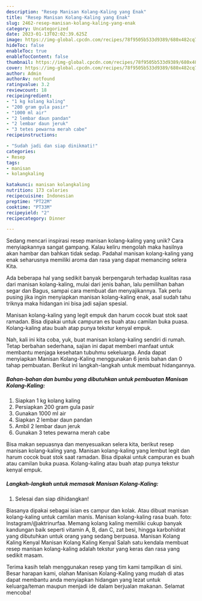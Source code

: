 ```yaml
---
description: "Resep Manisan Kolang-Kaling yang Enak"
title: "Resep Manisan Kolang-Kaling yang Enak"
slug: 2462-resep-manisan-kolang-kaling-yang-enak
category: Uncategorized
date: 2023-01-13T02:02:39.625Z
image: https://img-global.cpcdn.com/recipes/78f9505b533d9389/680x482cq70/manisan-kolang-kaling-foto-resep-utama.jpg
hideToc: false
enableToc: true
enableTocContent: false
thumbnail: https://img-global.cpcdn.com/recipes/78f9505b533d9389/680x482cq70/manisan-kolang-kaling-foto-resep-utama.jpg
cover: https://img-global.cpcdn.com/recipes/78f9505b533d9389/680x482cq70/manisan-kolang-kaling-foto-resep-utama.jpg
author: Admin
authorAv: notfound
ratingvalue: 3.2
reviewcount: 18
recipeingredient:
- "1 kg kolang kaling"
- "200 gram gula pasir"
- "1000 ml air"
- "2 lembar daun pandan"
- "2 lembar daun jeruk"
- "3 tetes pewarna merah cabe"
recipeinstructions:

- "Sudah jadi dan siap dinikmati!"
categories:
- Resep
tags:
- manisan
- kolangkaling

katakunci: manisan kolangkaling 
nutrition: 173 calories
recipecuisine: Indonesian
preptime: "PT22M"
cooktime: "PT33M"
recipeyield: "2"
recipecategory: Dinner

---
```





Sedang mencari inspirasi resep manisan kolang-kaling yang unik? Cara menyiapkannya sangat gampang. Kalau keliru mengolah maka hasilnya akan hambar dan bahkan tidak sedap. Padahal manisan kolang-kaling yang enak seharusnya memiliki aroma dan rasa yang dapat memancing selera Kita.





Ada beberapa hal yang sedikit banyak berpengaruh terhadap kualitas rasa dari manisan kolang-kaling, mulai dari jenis bahan, lalu pemilihan bahan segar dan Bagus, sampai cara membuat dan menyajikannya. Tak perlu pusing jika ingin menyiapkan manisan kolang-kaling enak,      asal sudah tahu triknya maka hidangan ini bisa jadi sajian spesial.














Manisan kolang-kaling yang legit empuk dan harum cocok buat stok saat ramadan. Bisa dipakai untuk campuran es buah atau camilan buka puasa. Kolang-kaling atau buah atap punya tekstur kenyal empuk.






Nah, kali ini kita coba, yuk, buat manisan kolang-kaling sendiri di rumah. Tetap berbahan sederhana, sajian ini dapat memberi manfaat untuk membantu menjaga kesehatan tubuhmu sekeluarga. Anda dapat menyiapkan Manisan Kolang-Kaling menggunakan 6 jenis bahan dan 0 tahap pembuatan. Berikut ini langkah-langkah untuk membuat hidangannya.

<!--inarticleads1-->

##### Bahan-bahan dan bumbu yang dibutuhkan untuk pembuatan Manisan Kolang-Kaling:

1. Siapkan 1 kg kolang kaling
1. Persiapkan 200 gram gula pasir
1. Gunakan 1000 ml air
1. Siapkan 2 lembar daun pandan
1. Ambil 2 lembar daun jeruk
1. Gunakan 3 tetes pewarna merah cabe


Bisa makan sepuasnya dan menyesuaikan selera kita, berikut resep manisan kolang-kaling yang. Manisan kolang-kaling yang lembut legit dan harum cocok buat stok saat ramadan. Bisa dipakai untuk campuran es buah atau camilan buka puasa. Kolang-kaling atau buah atap punya tekstur kenyal empuk. 

<!--inarticleads2-->

##### Langkah-langkah untuk memasak Manisan Kolang-Kaling:


1. Selesai dan siap dihidangkan!

Biasanya dipakai sebagai isian es campur dan kolak. Atau dibuat manisan kolang-kaling untuk camilan manis. Manisan kolang-kaling rasa buah. foto: Instagram/@aktrinurfaa. Memang kolang kaling memiliki cukup banyak kandungan baik seperti vitamin A, B, dan C, zat besi, hingga karbohidrat yang dibutuhkan untuk orang yang sedang berpuasa. Manisan Kolang Kaling Kenyal Manisan Kolang Kaling Kenyal Salah satu kendala membuat resep manisan kolang-kaling adalah tekstur yang keras dan rasa yang sedikit masam. 

Terima kasih telah menggunakan resep yang tim kami tampilkan di sini. Besar harapan kami, olahan Manisan Kolang-Kaling yang mudah di atas dapat membantu anda menyiapkan hidangan yang lezat untuk keluarga/teman maupun menjadi ide dalam berjualan makanan. Selamat mencoba!
